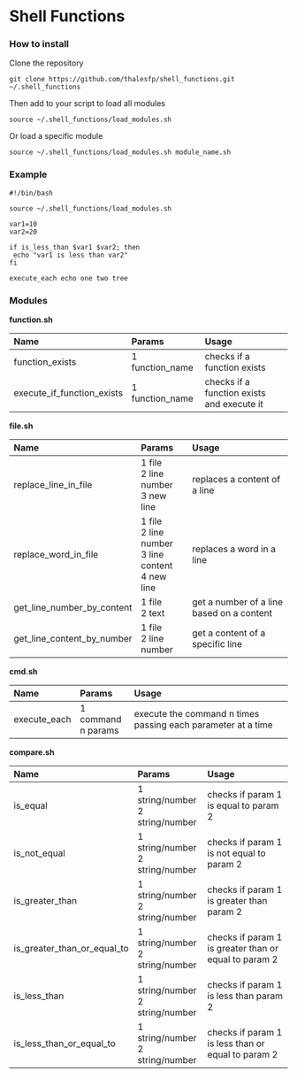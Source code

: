 Shell Functions
===============

### How to install ###

Clone the repository

```
git clone https://github.com/thalesfp/shell_functions.git ~/.shell_functions
```

Then add to your script to load all modules

```
source ~/.shell_functions/load_modules.sh
```

Or load a specific module

```
source ~/.shell_functions/load_modules.sh module_name.sh
```

### Example ###

```
#!/bin/bash

source ~/.shell_functions/load_modules.sh

var1=10
var2=20

if is_less_than $var1 $var2; then
 echo "var1 is less than var2"
fi

execute_each echo one two tree
```

### Modules ###

**function.sh**

 Name | Params | Usage 
:-----------|:------------|:------------
function_exists | 1 function_name | checks if a function exists
execute_if_function_exists | 1 function_name | checks if a function exists and execute it

**file.sh**

 Name | Params | Usage 
:-----------|:------------|:------------
replace_line_in_file | 1 file <br />2 line number <br />3 new line | replaces a content of a line
replace_word_in_file | 1 file <br />2 line number <br />3 line content <br />4 new line | replaces a word in a line
get_line_number_by_content | 1 file <br />2 text | get a number of a line based on a content
get_line_content_by_number | 1 file <br />2 line number | get a content of a specific line

**cmd.sh**

 Name | Params | Usage 
:-----------|:------------|:------------
execute_each | 1 command <br />n params | execute the command n times passing each parameter at a time

**compare.sh**

 Name | Params | Usage 
:-----------|:------------|:------------
is_equal | 1 string/number <br />2 string/number | checks if param 1 is equal to param 2
is_not_equal | 1 string/number <br />2 string/number | checks if param 1 is not equal to param 2
is_greater_than | 1 string/number <br />2 string/number | checks if param 1 is greater than param 2
is_greater_than_or_equal_to | 1 string/number <br />2 string/number | checks if param 1 is greater than or equal to param 2
is_less_than | 1 string/number <br />2 string/number | checks if param 1 is less than param 2
is_less_than_or_equal_to | 1 string/number <br />2 string/number | checks if param 1 is less than or equal to param 2
